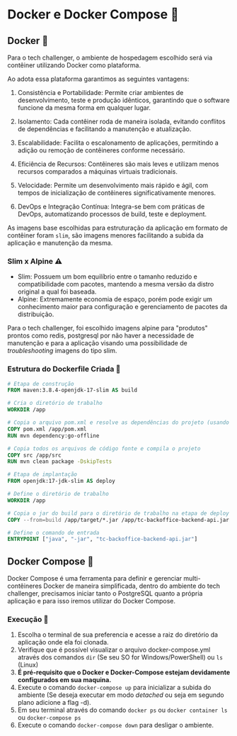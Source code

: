 # Docker e Docker Compose :rocket:

## Docker :whale:

Para o tech challenger, o ambiente de hospedagem escolhido será via contêiner utilizando Docker como plataforma.

Ao adota essa plataforma garantimos as seguintes vantagens:

1. Consistência e Portabilidade: Permite criar ambientes de desenvolvimento, teste e produção idênticos, garantindo que
   o software funcione da mesma forma em qualquer lugar.

2. Isolamento: Cada contêiner roda de maneira isolada, evitando conflitos de dependências e facilitando a manutenção e
   atualização.

3. Escalabilidade: Facilita o escalonamento de aplicações, permitindo a adição ou remoção de contêineres conforme
   necessário.

4. Eficiência de Recursos: Contêineres são mais leves e utilizam menos recursos comparados a máquinas virtuais
   tradicionais.

5. Velocidade: Permite um desenvolvimento mais rápido e ágil, com tempos de inicialização de contêineres
   significativamente menores.

6. DevOps e Integração Contínua: Integra-se bem com práticas de DevOps, automatizando processos de build, teste e
   deployment.

As imagens base escolhidas para estruturação da aplicação em formato de contêiner foram `slim`, são imagens menores
facilitando a subida da aplicação e manutenção da mesma.

### Slim x Alpine :warning:

- Slim: Possuem um bom equilíbrio entre o tamanho reduzido e compatibilidade com pacotes, mantendo a mesma versão da
  distro original a qual foi baseada.
- Alpine: Extremamente economia de espaço, porém pode exigir um conhecimento maior para configuração e gerenciamento de
  pacotes da distribuição.

Para o tech challenger, foi escolhido imagens alpine para "produtos" prontos como redis, postgresql por não haver a
necessidade de manutenção e para a aplicação visando uma possibilidade de *troubleshooting* imagens do tipo slim.

### Estrutura do Dockerfile Criada  :rotating_light:

```dockerfile
# Etapa de construção
FROM maven:3.8.4-openjdk-17-slim AS build

# Cria o diretório de trabalho
WORKDIR /app

# Copia o arquivo pom.xml e resolve as dependências do projeto (usando o cache do Docker)
COPY pom.xml /app/pom.xml
RUN mvn dependency:go-offline

# Copia todos os arquivos de código fonte e compila o projeto
COPY src /app/src
RUN mvn clean package -DskipTests

# Etapa de implantação
FROM openjdk:17-jdk-slim AS deploy

# Define o diretório de trabalho
WORKDIR /app

# Copia o jar do build para o diretório de trabalho na etapa de deploy
COPY --from=build /app/target/*.jar /app/tc-backoffice-backend-api.jar

# Define o comando de entrada
ENTRYPOINT ["java", "-jar", "tc-backoffice-backend-api.jar"]

```

## Docker Compose :whale:

Docker Compose é uma ferramenta para definir e gerenciar multi-contêineres Docker de maneira simplificada, dentro do
ambiente do tech challenger, precisamos iniciar tanto o PostgreSQL quanto a própria aplicação e para isso iremos
utilizar do Docker Compose.

### Execução :round_pushpin:

1. Escolha o terminal de sua preferencia e acesse a raiz do diretório da aplicação onde ela foi clonada.
2. Verifique que é possível visualizar o arquivo docker-compose.yml através dos comandos `dir` (Se seu SO for
   Windows/PowerShell) ou `ls` (Linux)
3. **É pré-requisito que o Docker e Docker-Compose estejam devidamente configurados em sua maquina.**
4. Execute o comando `docker-compose up` para inicializar a subida do ambiente (Se deseja executar em modo *detached* ou
   seja em segundo plano adicione a flag -d).
5. Em seu terminal através do comando `docker ps` ou `docker container ls` ou `docker-compose ps`
6. Execute o comando `docker-compose down` para desligar o ambiente.
